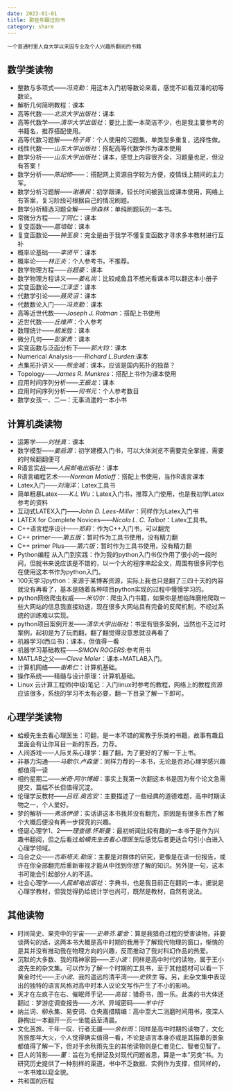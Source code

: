 ```yaml
---
date: 2023-01-01
title: 那些年翻过的书
category: share
---
```

    一个普通村里人自大学以来因专业及个人兴趣所翻阅的书籍
## 数学类读物
* 整数与多项式——*冯克勤*：用这本入门初等数论来着，感觉不如看双潘的初等数论。    
* 解析几何简明教程：课本        
* 高等代数——*北京大学出版社*：课本    
* 高等代数学——*清华大学出版社*：要比上面一本简洁不少，也是我主要参考的书籍名，推荐搭配使用。    
* 高等代数习题解——*杨子胥*：个人使用的习题集，单类型多重复，选择性做。    
* 线性代数——*山东大学出版社*：搭配高等代数学作为课本使用    
* 数学分析——*山东大学出版社*：课本，感觉上内容很齐全，习题量也足，但没有答案！    
* 数学分析——*陈纪修*——：搭配网上资源自学较为方便，疫情线上期间的主力军。    
* 数学分析习题解——*谢惠民*：初学跟课，较长时间被我当成课本使用，网络上有答案，复习阶段可根据自己的情况刷题。    
* 数学分析精选习题全解——*徐森林*：单纯刷题玩的一本书。      
* 常微分方程——*丁同仁*：课本    
* 复变函数——*扈培础*：课本    
* 复变函数论——*钟玉泉*：完全是由于我学不懂复变函数才寻求多本教材进行互补    
* 概率论基础——*李贤平*：课本        
* 概率论——*林正炎*：个人参考书，不推荐。    
* 数学物理方程——*谷超豪*：课本    
* 数学物理方程讲义——*姜礼尚*：比较咸鱼且不想光看课本可以翻这本小册子    
* 实变函数论——*江泽坚*：课本    
* 代数学引论——*聂灵沼*：课本    
* 代数数论入门——*冯克勤*：课本    
* 高等近世代数——*Joseph J. Rotman*：搭配上书使用    
* 近世代数——*丘维声*：个人参考    
* 数理统计——*胡发胜*：课本    
* 微分几何——*彭家贵*：课本    
* 实变函数与泛函分析下——*郭大钧*：课本    
* Numerical Analysis——*Richard L.Burden*:课本    
* 点集拓扑讲义——*熊金城*：课本，应该是国内拓扑的独苗？    
* Topology——*James R. Munkres*：搭配上书作为课本使用     
* 应用时间序列分析——*王振龙*：课本    
* 应用时间序列分析——*何书元*：个人参考数目     
* 数学女孩一、二—：无事消遣的一本小书    
## 计算机类读物
* 运筹学——*刘桂真*：课本    
* 数学模型——*姜启源*：初学建模入门书，可以大体浏览不需要完全掌握，需要的时候翻翻便可    
* R语言实战——*人民邮电出版社*：课本    
* R语言编程艺术——*Norman Matloff*：搭配上书使用，当作R语言课本    
* Latex入门——*刘海洋*：Latex工具书    
* 简单粗暴Latex——*K.L Wu*：Latex入门书，推荐入门使用，也是我初学Latex参考的资料    
* 互动式LATEX入门——*John D. Lees-Miller*：同样作为Latex入门书    
* LATEX for Complete Novices——*Nicola L. C. Talbot*：Latex工具书。    
* C++语言程序设计——*郑莉*：作为C++入门书，可以翻完    
* C++ primer——*第五版*：暂时作为工具书使用，没有精力翻    
* C++ primer Plus——*第六版*：暂时作为工具书使用，没有精力翻    
* Python编程 从入门到实践：作为我的python入门书仅作用了很小的一段时间，但就书来说应该是不错的，以一个大的程序串起全文，周围有很多同学也在使用这本书作为python入门。    
* 100天学习python：来源于某博客资源，实际上我也只是翻了三四十天的内容就没有再看了，基本是随着各种项目python实现的过程中慢慢学习的。    
* python网络爬虫权威——*米切尔*：爬虫入门书籍，如果你是想临阵磨枪爬取一些大网站的信息我直接劝退，现在很多大网站具有完备的反爬机制，不经过系统的训练难以实现。    
* python项目案例开发——*清华大学出版社*：书里有很多案例，当然也不乏过时案例，起初是为了玩而翻，翻了翻觉得没意思就没再看了    
* 机器学习(西瓜书)：课本，但值得一看     
* 机器学习基础教程——*SIMON ROGERS*:参考用书     
* MATLAB之父——*Cleve Moler*：课本+MATLAB入门。    
* 计算机网络——*谢希仁*：计算机基础。    
* 操作系统——精髓与设计原理：计算机基础。
* Linux 云计算工程师(中级)笔记：入门linux时参考的教程，网络上的教程资源应该很多，系统的学习不太有必要，翻一下目录了解一下即可。    
## 心理学类读物
* 蛤蟆先生去看心理医生：可翻，是一本不错的寓教于乐类的书籍，故事有趣且里面会有让你耳目一新的东西，力荐。    
* 人间游戏——人际关系心理学：翻了翻，为了更好的了解一下上书。    
* 非暴力沟通——*马歇尔.卢森堡*：同样力荐的一本书，无论是否对心理学感兴趣都值得一读    
* 相约星期二——*米奇·阿尔博姆*：事实上我第一次翻这本书是因为有个论文急需提交，篇幅不长但值得沉淀。    
* 伦理学反教材——*吕旺.奥吉安*：主要描述了一些经典的道德难题，高中时期读物之一，个人爱好。    
* 梦的解析——*弗洛伊德*：实话讲这本书我并没有翻完，原因是有很多东西了解个大概后便没有再一步探究的兴趣。    
* 怪诞心理学1、2——*理查德.怀斯曼*：最初听闻比较有趣的一本书于是作为兴趣书翻阅，但之后看过*蛤蟆先生去看心理医生*后感觉后者更适合勾引小白进入心理学领域。    
* 乌合之众——*古斯塔夫.勒庞*：主要是对群体的研究，更像是在读一份报告，或许在你全部翻完后重新审视才能从中找到你想了解的知识。另外提一句，这本书可能会引起部分人的不适。    
* 社会心理学——*人民邮电出版社*：字典书，也是我目前正在翻的一本，据说是心理学教材，但我觉得扔给统计学也尚可，既然是教材，自然有说法。    
## 其他读物
* 时间简史、果壳中的宇宙——*史蒂芬.霍金*：算是我猎奇过程的受害读物，非要谈两句的话，这两本书大概是高中时期的我用于了解现代物理的窗口，惭愧的是其并没有推动我在物理方向的兴趣，反而推动了我对科幻作品的热爱。     
* 沉默的大多数、我的精神家园——*王小波*：同样是高中时代的读物，属于王小波先生的杂文集。可以作为了解一个时期的工具书，至于其他题材可以看一下 黄金时代——*王小波*、我的遥远的清平湾——*史铁生* 等。另，此杂文集中表现出的独特的语言风格对高中时本人议论文写作产生了不小的影响。    
* 天才在左疯子在右、催眠师手记——*高铭*：猎奇书，图一乐。此类的书大体还翻过：梦游症调查报告——*方洋*、异域密码——*羊中行*    
* 纳兰词、柳永集、易安词、仓央嘉措精编：高中至大二消磨时间用书，夜深人静掏出一本翻开一页一坐能品至清晨。    
* 文化苦旅、千年一叹、行者无疆——*余秋雨*：同样是高中时期的读物了，文化苦旅那年大火，个人觉得确实值得一看，不论是语言本身亦或是其描摹的景象都值得了解一下，但对于余秋雨先生的其他读物则是仁者见仁、智者见智了。    
* 巨人的背影——*董*：旨在为毛辩证及对现代问题省思，算是一本”另类“书。为研究历史提供了一种别样的渠道，书中不乏数据、实例作为支撑，但同样的，一本书难以窥全貌。    
* 共和国的历程     

